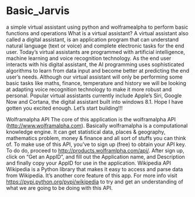 # Basic_Jarvis
a simple virtual assistant using python and wolframealpha to perform basic functions and operations 
What is a virtual assistant?
A virtual assistant also called a digital assistant, is an application program that can understand natural language (text or voice) and complete electronic tasks for the end user. Today’s virtual assistants are programmed with artificial intelligence, machine learning and voice recognition technology. As the end user interacts with his digital assistant, the AI programming uses sophisticated algorithms to learn from data input and become better at predicting the end user’s needs. Although our virtual assistant will only be performing some basic tasks like maths, finance, temperature and history we will be looking at adapting voice recognition technology to make it more robust and personal. Popular virtual assistants currently include Apple’s Siri, Google Now and Cortana, the digital assistant built into windows 8.1. Hope I have gotten you excited enough. Let’s start building!!!

Wolframalpha API
The core of this application is the wolframalpha API (http://www.wolframalpha.com). Basically wolframalpha is a computational knowledge engine. It can get statistical data, places & geography, mathematics problem, money & finance and all sort of stuffs you can think of. To make use of this API, you’ve to sign up (free) to obtain your API key. To do do, proceed to http://products.wolframlpha.com/api/. After sign up, click on “Get an AppID”, and fill out the Application name, and Description and finally copy your AppID for use in the application.
Wikipedia API
Wikipedia is a Python library that makes it easy to access and parse data from Wikipedia. It’s another core feature of this app. For more info visit https://pypi.python.org/pypi/wikipedia to try and get an understanding of what we are going to be doing with this API. 
